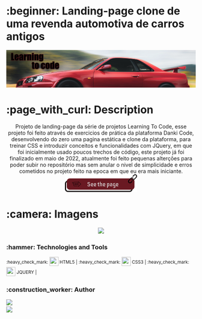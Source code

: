 <h1> :beginner: Landing-page clone de uma revenda automotiva de carros antigos </h1>
<p align="center"><img src="./img/Banner.png"/></p>

<h1> :page_with_curl: Description</h1>
<p align="center">Projeto de landing-page da série de projetos Learning To Code, esse projeto foi feito através de exercicios de prática da plataforma Danki Code, desenvolvendo
do zero uma pagina estática e clone da plataforma, para treinar CSS e introduzir conceitos e funcionalidades com JQuery, em que foi inicialmente usado poucos trechos de código,
este projeto já foi finalizado em maio de 2022, atualmente foi feito pequenas alterções para poder subir no repositório mas sem anular o nivel de simplicidade e erros cometidos 
no projeto feito na epoca em que eu era mais iniciante.<br/><a href="https://484irgang.github.io/Landing-page_Danki-code"><img src="./img/Button_link.png"/></a></p>

<h1> :camera: Imagens </h1>
<p align="center"><img src="./img/laptop.mp4"/></p>

<h3> :hammer: Technologies and Tools</h3>
<p> <sup> :heavy_check_mark: </sup> <img width="24px" height="24px" src="https://user-images.githubusercontent.com/99806060/222971989-6a2f6d9d-7b89-4ce2-9553-8fab7346c35e.png"/><sup> HTML5 | </sup>
    <sup> :heavy_check_mark: </sup> <img width="24px" height="24px" src="https://user-images.githubusercontent.com/99806060/222971975-f2cdccc9-ee31-4294-9ad8-44a771d63b83.png"/><sup> CSS3 | </sup>
    <sup> :heavy_check_mark: </sup> <img width="24px" height="24px" src="https://user-images.githubusercontent.com/99806060/222972013-fa4980d2-4096-460f-84db-83f50715fc6c.png"/><sup> JQUERY | </sup>
</p>

<h3> :construction_worker: Author</h3>
<p>
  <img width="80px" src="https://user-images.githubusercontent.com/99806060/222972461-307f2daa-5f89-433c-b544-a19ba6c8447d.png"/><br/>
  <a href="https://github.com/484Irgang"><img src="https://user-images.githubusercontent.com/99806060/222972502-6155517a-b48d-40de-9ab4-e345ee18f0c2.png"/></a>
</p>
